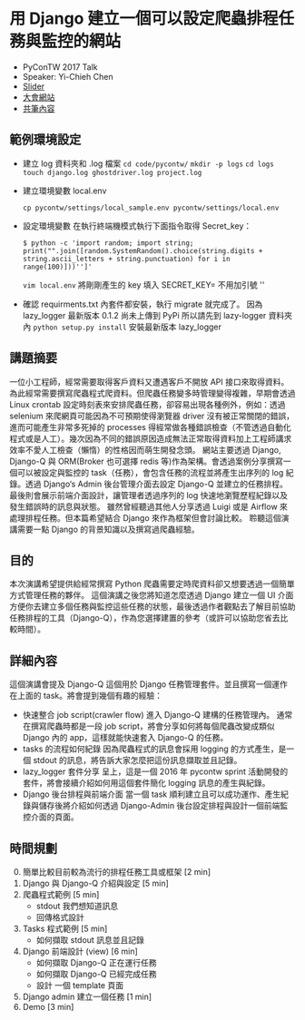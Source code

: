 # 用 Django 建立一個可以設定爬蟲排程任務與監控的網站

+ PyConTW 2017 Talk
+ Speaker: Yi-Chieh Chen
+ [Slider](https://chairco.github.io/2017Talk-Django-crawler-monitor/#about-me)
+ [大會網站](https://tw.pycon.org/2017/events/talk/314386410792550475/)
+ [共筆內容](http://beta.hackfoldr.org/pycontw2017/https%253A%252F%252Fhackmd.io%252Fs%252FSJlQavv1b)

## 範例環境設定
+ 建立 log 資料夾和 .log 檔案
    `cd code/pycontw/`
    `mkdir -p logs`
    `cd logs`
    `touch django.log ghostdriver.log project.log`

+ 建立環境變數 local.env
    ```shell
    cp pycontw/settings/local_sample.env pycontw/settings/local.env
    ```

+ 設定環境變數
    在執行終端機模式執行下面指令取得 Secret_key：
    ```shell
    $ python -c 'import random; import string; print("".join([random.SystemRandom().choice(string.digits + string.ascii_letters + string.punctuation) for i in range(100)]))'']'
    ```
    `vim local.env` 將剛剛產生的 key 填入 SECRET_KEY= 不用加引號 ''

+ 確認 requirments.txt 內套件都安裝，執行 migrate 就完成了。
    因為 lazy_logger 最新版本 0.1.2 尚未上傳到 PyPi 所以請先到 lazy-logger 資料夾內 `python setup.py install` 安裝最新版本 lazy_logger
 

## 講題摘要
一位小工程師，經常需要取得客戶資料又遭遇客戶不開放 API 接口來取得資料。為此經常需要撰寫爬蟲程式爬資料。但爬蟲任務變多時管理變得複雜，早期會透過 Linux crontab 設定時刻表來安排爬蟲任務，卻容易出現各種例外，例如：透過 selenium 來爬網頁可能因為不可預期使得瀏覽器 driver 沒有被正常關閉的錯誤，進而可能產生非常多死掉的 processes 得經常做各種錯誤檢查（不管透過自動化程式或是人工）。幾次因為不同的錯誤原因造成無法正常取得資料加上工程師講求效率不愛人工檢查（懶惰）的性格因而萌生開發念頭。
網站主要透過 Django, Django-Q 與 ORM(Broker 也可選擇 redis 等)作為架構。會透過案例分享撰寫一個可以被設定與監控的 task（任務），會包含任務的流程並將產生出序列的 log 紀錄。透過 Django‘s Admin 後台管理介面去設定 Django-Q 並建立的任務排程。最後則會展示前端介面設計，讓管理者透過序列的 log 快速地瀏覽歷程紀錄以及發生錯誤時的訊息與狀態。
雖然曾經聽過其他人分享透過 Luigi 或是 Airflow 來處理排程任務。但本篇希望結合 Django 來作為框架但會討論比較。
聆聽這個演講需要一點 Django 的背景知識以及撰寫過爬蟲經驗。


## 目的
本次演講希望提供給經常撰寫 Python 爬蟲需要定時爬資料卻又想要透過一個簡單方式管理任務的夥伴。
這個演講之後您將知道怎麼透過 Django 建立一個 UI 介面方便你去建立多個任務與監控這些任務的狀態，最後透過作者觀點去了解目前協助任務排程的工具（Django-Q），作為您選擇建置的參考（或許可以協助您省去比較時間）。


## 詳細內容
這個演講會提及 Django-Q 這個用於 Django 任務管理套件。並且撰寫一個運作在上面的 task。將會提到幾個有趣的經驗：

+ 快速整合 job script(crawler flow) 進入 Django-Q 建構的任務管理內。
通常在撰寫爬蟲時都是一段 job script，將會分享如何將每個爬蟲改變成類似 Django 內的 app，這樣就能快速套入 Django-Q 的任務。
+ tasks 的流程如何紀錄
因為爬蟲程式的訊息會採用 logging 的方式產生，是一個 stdout 的訊息，將告訴大家怎麼把這份訊息擷取並且記錄。
+ lazy_logger 套件分享
呈上，這是一個 2016 年 pycontw sprint 活動開發的套件，將會接續介紹如何用這個套件簡化 logging 訊息的產生與紀錄。
+ Django 後台排程與前端介面
當一個 task 順利建立且可以成功運作、產生紀錄與儲存後將介紹如何透過 Django-Admin 後台設定排程與設計一個前端監控介面的頁面。


## 時間規劃
0. 簡單比較目前較為流行的排程任務工具或框架 [2 min]
1. Django 與 Django-Q 介紹與設定 [5 min]
2. 爬蟲程式範例 [5 min]
    * stdout 我們想知道訊息
    * 回傳格式設計
4. Tasks 程式範例 [5 min]
    * 如何擷取 stdout 訊息並且記錄
5. Django 前端設計 (view) [6 min]
    * 如何擷取 Django-Q 正在運行任務
    * 如何擷取 Django-Q 已經完成任務
    * 設計 一個 template 頁面 
6. Django admin 建立一個任務 [1 min]
7. Demo [3 min]
